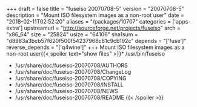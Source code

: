 +++
draft = false
title = "fuseiso 20070708-5"
version = "20070708-5"
description = "Mount ISO filesystem images as a non-root user"
date = "2018-02-11T02:52:20"
aliases = "/packages/10707"
categories = ['apps-extra']
upstreamurl = "http://sourceforge.net/projects/fuseiso"
arch = "x86_64"
size = "25824"
usize = "64106"
sha1sum = "d8983a3bcb57f620f500f54237968c81c9cb192c"
depends = "['fuse']"
reverse_depends = "['q4wine']"
+++
Mount ISO filesystem images as a non-root user{{< spoiler text="show files" >}}* /usr/bin/fuseiso
* /usr/share/doc/fuseiso-20070708/AUTHORS
* /usr/share/doc/fuseiso-20070708/ChangeLog
* /usr/share/doc/fuseiso-20070708/COPYING
* /usr/share/doc/fuseiso-20070708/INSTALL
* /usr/share/doc/fuseiso-20070708/NEWS
* /usr/share/doc/fuseiso-20070708/README
{{< /spoiler >}}